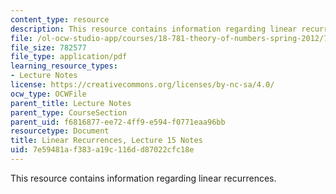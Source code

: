 ```yaml
---
content_type: resource
description: This resource contains information regarding linear recurrences.
file: /ol-ocw-studio-app/courses/18-781-theory-of-numbers-spring-2012/7e59481af383a19c116dd87022cfc18e_MIT18_781S12_lec15.pdf
file_size: 782577
file_type: application/pdf
learning_resource_types:
- Lecture Notes
license: https://creativecommons.org/licenses/by-nc-sa/4.0/
ocw_type: OCWFile
parent_title: Lecture Notes
parent_type: CourseSection
parent_uid: f6816877-ee72-4ff9-e594-f0771eaa96bb
resourcetype: Document
title: Linear Recurrences, Lecture 15 Notes
uid: 7e59481a-f383-a19c-116d-d87022cfc18e
---
```

This resource contains information regarding linear recurrences.